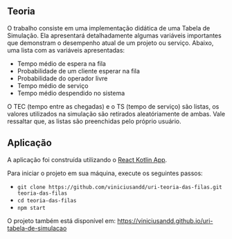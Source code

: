 ## Teoria

O trabalho consiste em uma implementação didática de uma Tabela de Simulação. Ela apresentará detalhadamente algumas variáveis importantes que demonstram o desempenho atual de um projeto ou serviço. Abaixo, uma lista com as variáveis apresentadas:

- Tempo médio de espera na fila
- Probabilidade de um cliente esperar na fila
- Probabilidade do operador livre
- Tempo médio de serviço
- Tempo médio despendido no sistema

O TEC (tempo entre as chegadas) e o TS (tempo de serviço) são listas, os valores utilizados na simulação são retirados aleatóriamente de ambas. Vale ressaltar que, as listas são preenchidas pelo próprio usuário.

## Aplicação

A aplicação foi construída utilizando o [React Kotlin App](https://github.com/JetBrains/create-react-kotlin-app).

Para iniciar o projeto em sua máquina, execute os seguintes passos: 

- `git clone https://github.com/viniciusandd/uri-teoria-das-filas.git teoria-das-filas`
- `cd teoria-das-filas`
- `npm start`

O projeto também está disponível em: https://viniciusandd.github.io/uri-tabela-de-simulacao